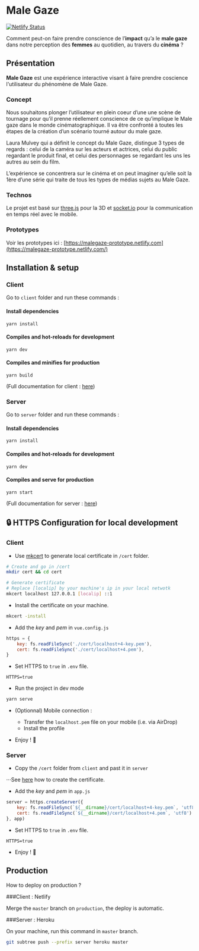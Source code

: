 # Male Gaze

[![Netlify Status](https://api.netlify.com/api/v1/badges/752f1a75-cedf-4203-8126-17cc6a19ca09/deploy-status)](https://app.netlify.com/sites/malegaze/deploys)

Comment peut-on faire prendre conscience de l’**impact** qu’a le **male gaze** dans notre perception des **femmes** au quotidien, au travers du **cinéma** ?

## Présentation
**Male Gaze** est une expérience interactive visant à faire prendre coscience l'utilisateur du phénomène de Male Gaze. 

### Concept
Nous souhaitons plonger l’utilisateur en plein coeur d’une une scène de tournage pour qu’il prenne réellement conscience de ce qu’implique le Male gaze dans le monde cinématographique. Il va être confronté à toutes les étapes de la création d’un scénario tourné autour du male gaze. 

Laura Mulvey qui a définit le concept du Male Gaze, distingue 3 types de regards : celui de la caméra sur les acteurs et actrices, celui du public regardant le produit final, et celui des personnages se regardant les uns les autres au sein du film. 

L’expérience se concentrera sur le cinéma et on peut imaginer qu’elle soit la 1ère d’une série qui traite de tous les types de médias sujets au Male Gaze.

### Technos
Le projet est basé sur [three.js](https://threejs.org/) pour la 3D et [socket.io](https://socket.io/) pour la communication en temps réel avec le mobile.

### Prototypes
Voir les prototypes ici : [https://malegaze-prototype.netlify.com](https://malegaze-prototype.netlify.com/)

## Installation & setup

### Client
Go to `client` folder and run these commands :

#### Install dependencies
```
yarn install
```

#### Compiles and hot-reloads for development
```
yarn dev
```

#### Compiles and minifies for production
```
yarn build
```

(Full documentation for client : [here](./client/README.md))

### Server
Go to `server` folder and run these commands :
#### Install dependencies
```
yarn install
```

#### Compiles and hot-reloads for development
```
yarn dev
```

#### Compiles and serve for production
```
yarn start
```

(Full documentation for server : [here](./server/README.md))

## 🔒 HTTPS Configuration for local development

### Client

- Use [mkcert](https://github.com/FiloSottile/mkcert) to generate local certificate in `/cert` folder.
````bash
# Create and go in /cert
mkdir cert && cd cert

# Generate certificate
# Replace [localip] by your machine's ip in your local netwotk
mkcert localhost 127.0.0.1 [localip] ::1
````

- Install the certificate on your machine.
````bash
mkcert -install
````

- Add the *key* and *pem* in `vue.config.js`
```js
https = {
    key: fs.readFileSync('./cert/localhost+4-key.pem'),
    cert: fs.readFileSync('./cert/localhost+4.pem'),
}
```

- Set HTTPS to `true` in `.env` file.
````dotenv
HTTPS=true
````

- Run the project in dev mode
```bash
yarn serve
```

- (Optionnal) Mobile connection :
    
    - Transfer the `localhost.pem` file on your mobile (i.e. via AirDrop)
    - Install the profile

- Enjoy ! 🎉


### Server

- Copy the `/cert` folder from `client` and past it in `server`

⋅⋅⋅See [here](#client-1) how to create the certificate.

- Add the *key* and *pem* in `app.js`
```js
server = https.createServer({
    key: fs.readFileSync(`${__dirname}/cert/localhost+4-key.pem`, 'utf8'),
    cert: fs.readFileSync(`${__dirname}/cert/localhost+4.pem`, 'utf8')
}, app)
```

- Set HTTPS to `true` in `.env` file.
````dotenv
HTTPS=true
````

- Enjoy ! 🎉

## Production
How to deploy on production ?

###Client : Netlify


Merge the `master` branch on `production`, the deploy is automatic.

###Server : Heroku

On your machine, run this command in `master` branch.
```bash
git subtree push --prefix server heroku master
```
